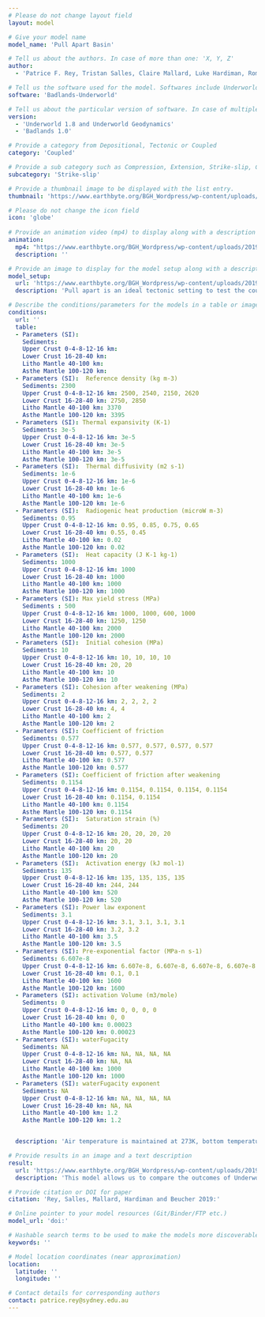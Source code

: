```yaml
---
# Please do not change layout field 
layout: model

# Give your model name
model_name: 'Pull Apart Basin'

# Tell us about the authors. In case of more than one: 'X, Y, Z'
author: 
  - 'Patrice F. Rey, Tristan Salles, Claire Mallard, Luke Hardiman, Romain Beucher - BGH and Earthbyte Research Group, The University of Sydney, patrice.rey@sydney.edu.au'

# Tell us the software used for the model. Softwares include Underworld, Badlands, Badlands-Underworld, Badlands-GPlates-CitcomS
software: 'Badlands-Underworld' 

# Tell us about the particular version of software. In case of multiple, mention them in a list format by adding a bullet dash in the next line as shown
version: 
  - 'Underworld 1.8 and Underworld Geodynamics'
  - 'Badlands 1.0'

# Provide a category from Depositional, Tectonic or Coupled
category: 'Coupled' 

# Provide a sub category such as Compression, Extension, Strike-slip, Conceptual, Case-study.
subcategory: 'Strike-slip'

# Provide a thumbnail image to be displayed with the list entry.  
thumbnail: 'https://www.earthbyte.org/BGH_Wordpress/wp-content/uploads/2019/09/PA000x0055.jpg'

# Please do not change the icon field
icon: 'globe'
  
# Provide an animation video (mp4) to display along with a description
animation:
  mp4: "https://www.earthbyte.org/BGH_Wordpress/wp-content/uploads/2019/09/A_PA000x.mp4"
  description: ''

# Provide an image to display for the model setup along with a description
model_setup:
  url: 'https://www.earthbyte.org/BGH_Wordpress/wp-content/uploads/2019/09/McClay_InternalCondition-1.jpg'
  description: 'Pull apart is an ideal tectonic setting to test the coupling between tectonic processes and surface processes. In this setting, lithospheric thinning can be extreme and localized, leading to very deep basins and thick accumulation of sediments. We hypothese that the redistribution of surface load from source-to-sink modulates the stress field in the upper crust where faults and fractures initiate and controll the architecture of sedimentary basins. In this suite of experiments, we compare the same experiment with and without surface processes, and we consider a variety of scenario varying sea-level (-200, -400, -800 with respect to the position of the surface of the crust), and the rheology of the lithosphere. The dimension of the model (X length x Y width x Z deth) is 384x256x128 km, it includes 8 km of air-like material, 40 km of crust, 60 km of lithospheric mantle, and 20 km of asthenosphere. Two vertical and parallel master faults are embedded into the lithosphere in the form of two pre-damaged prism with dimension 192x25x95 km, extending from 5 km below the surface of the crust down to base of the lithosphere. The damage inside these prisms follow a gaussian with peak damage in the center of the prism along the X and Y axes. These two fault planes are non-overlapping. Their walls and tips are separated by a gap of 48 km (see Figure). A kinematic boundary condition designed to promote transcurrent tectonics is imposed on the two vertical walls normal to the X direction. The velocity component along X is ±1.92 cm/yr (see Figure), and we impose a velocity component along Z of 0.025 cm/yr to prevent rivers to fall off the grid. A free slip condition is attached to the base of the model and to the two vertical walls parallel to the direction of motion. A pseudo-isostatic boundary condition is imposed at the base of the model. Models are run for 10 myr. We have run this experiment using three numerical framework: Underworld 1.8, Underworld Geodynamics, and Badlands-Underworld Geodynamics. The Underworld 1.8 outputs were used to extract the velocity field close to the crust surface, and pass it into Badlands. The outcome of this "one way coupling" is presented in Luke Hardiman's Honours thesis.'

# Describe the conditions/parameters for the models in a table or image or both along with a description
conditions:
  url: ''
  table:
  - Parameters (SI):  
    Sediments:
    Upper Crust 0-4-8-12-16 km: 
    Lower Crust 16-28-40 km:
    Litho Mantle 40-100 km:
    Asthe Mantle 100-120 km:
  - Parameters (SI):  Reference density (kg m-3)
    Sediments: 2300
    Upper Crust 0-4-8-12-16 km: 2500, 2540, 2150, 2620
    Lower Crust 16-28-40 km: 2750, 2850
    Litho Mantle 40-100 km: 3370
    Asthe Mantle 100-120 km: 3395
  - Parameters (SI): Thermal expansivity (K-1)
    Sediments: 3e-5
    Upper Crust 0-4-8-12-16 km: 3e-5
    Lower Crust 16-28-40 km: 3e-5
    Litho Mantle 40-100 km: 3e-5
    Asthe Mantle 100-120 km: 3e-5
  - Parameters (SI):  Thermal diffusivity (m2 s-1)
    Sediments: 1e-6
    Upper Crust 0-4-8-12-16 km: 1e-6
    Lower Crust 16-28-40 km: 1e-6
    Litho Mantle 40-100 km: 1e-6
    Asthe Mantle 100-120 km: 1e-6
  - Parameters (SI):  Radiogenic heat production (microW m-3)
    Sediments: 0.95
    Upper Crust 0-4-8-12-16 km: 0.95, 0.85, 0.75, 0.65
    Lower Crust 16-28-40 km: 0.55, 0.45
    Litho Mantle 40-100 km: 0.02
    Asthe Mantle 100-120 km: 0.02
  - Parameters (SI):  Heat capacity (J K-1 kg-1)
    Sediments: 1000
    Upper Crust 0-4-8-12-16 km: 1000
    Lower Crust 16-28-40 km: 1000
    Litho Mantle 40-100 km: 1000
    Asthe Mantle 100-120 km: 1000
  - Parameters (SI): Max yield stress (MPa)
    Sediments : 500
    Upper Crust 0-4-8-12-16 km: 1000, 1000, 600, 1000
    Lower Crust 16-28-40 km: 1250, 1250
    Litho Mantle 40-100 km: 2000
    Asthe Mantle 100-120 km: 2000
  - Parameters (SI):  Initial cohesion (MPa)
    Sediments: 10
    Upper Crust 0-4-8-12-16 km: 10, 10, 10, 10
    Lower Crust 16-28-40 km: 20, 20
    Litho Mantle 40-100 km: 10
    Asthe Mantle 100-120 km: 10
  - Parameters (SI): Cohesion after weakening (MPa)
    Sediments: 2
    Upper Crust 0-4-8-12-16 km: 2, 2, 2, 2
    Lower Crust 16-28-40 km: 4, 4
    Litho Mantle 40-100 km: 2
    Asthe Mantle 100-120 km: 2
  - Parameters (SI): Coefficient of friction
    Sediments: 0.577
    Upper Crust 0-4-8-12-16 km: 0.577, 0.577, 0.577, 0.577
    Lower Crust 16-28-40 km: 0.577, 0.577
    Litho Mantle 40-100 km: 0.577
    Asthe Mantle 100-120 km: 0.577
  - Parameters (SI): Coefficient of friction after weakening 
    Sediments: 0.1154
    Upper Crust 0-4-8-12-16 km: 0.1154, 0.1154, 0.1154, 0.1154
    Lower Crust 16-28-40 km: 0.1154, 0.1154
    Litho Mantle 40-100 km: 0.1154
    Asthe Mantle 100-120 km: 0.1154
  - Parameters (SI):  Saturation strain (%)
    Sediments: 20
    Upper Crust 0-4-8-12-16 km: 20, 20, 20, 20
    Lower Crust 16-28-40 km: 20, 20
    Litho Mantle 40-100 km: 20
    Asthe Mantle 100-120 km: 20
  - Parameters (SI):  Activation energy (kJ mol-1)
    Sediments: 135
    Upper Crust 0-4-8-12-16 km: 135, 135, 135, 135
    Lower Crust 16-28-40 km: 244, 244
    Litho Mantle 40-100 km: 520
    Asthe Mantle 100-120 km: 520
  - Parameters (SI): Power law exponent
    Sediments: 3.1
    Upper Crust 0-4-8-12-16 km: 3.1, 3.1, 3.1, 3.1
    Lower Crust 16-28-40 km: 3.2, 3.2
    Litho Mantle 40-100 km: 3.5
    Asthe Mantle 100-120 km: 3.5
  - Parameters (SI): Pre-exponential factor (MPa-n s-1)
    Sediments: 6.607e-8  
    Upper Crust 0-4-8-12-16 km: 6.607e-8, 6.607e-8, 6.607e-8, 6.607e-8
    Lower Crust 16-28-40 km: 0.1, 0.1
    Litho Mantle 40-100 km: 1600
    Asthe Mantle 100-120 km: 1600
  - Parameters (SI): activation Volume (m3/mole)  
    Sediments: 0
    Upper Crust 0-4-8-12-16 km: 0, 0, 0, 0
    Lower Crust 16-28-40 km: 0, 0
    Litho Mantle 40-100 km: 0.00023
    Asthe Mantle 100-120 km: 0.00023 
  - Parameters (SI): waterFugacity   
    Sediments: NA
    Upper Crust 0-4-8-12-16 km: NA, NA, NA, NA
    Lower Crust 16-28-40 km: NA, NA
    Litho Mantle 40-100 km: 1000
    Asthe Mantle 100-120 km: 1000 
  - Parameters (SI): waterFugacity exponent 
    Sediments: NA 
    Upper Crust 0-4-8-12-16 km: NA, NA, NA, NA
    Lower Crust 16-28-40 km: NA, NA
    Litho Mantle 40-100 km: 1.2
    Asthe Mantle 100-120 km: 1.2 


  description: 'Air temperature is maintained at 273K, bottom temperature at 1603K.'

# Provide results in an image and a text description
result:
  url: 'https://www.earthbyte.org/BGH_Wordpress/wp-content/uploads/2019/09/Internal10myr.jpg'
  description: 'This model allows us to compare the outcomes of Underworld 1.8 and Underworld Geodynamics. We found that in Underworld 1.8 the fractures field is sharper with better defined faults that includes a range of fracture types (extensional fractures, shear fractures, ridel R and R'). In comparison in Underworld Geodynamics the region of plastic deformation is far less detailed. In terms of stress differences ... '

# Provide citation or DOI for paper
citation: 'Rey, Salles, Mallard, Hardiman and Beucher 2019:'

# Online pointer to your model resources (Git/Binder/FTP etc.)
model_url: 'doi:'

# Hashable search terms to be used to make the models more discoverable
keywords: '' 

# Model location coordinates (near approximation)
location: 
  latitude: ''
  longitude: ''

# Contact details for corresponding authors
contact: patrice.rey@sydney.edu.au
---
```

